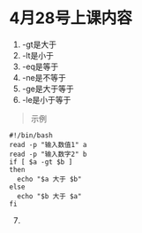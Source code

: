 # 4月28号上课内容
1. -gt是大于
2. -lt是小于
3. -eq是等于
4. -ne是不等于
5. -ge是大于等于
6. -le是小于等于 

> 示例
> 
```
#!/bin/bash
read -p "输入数值1" a
read -p "输入数字2" b
if [ $a -gt $b ]
then 
  echo "$a 大于 $b"
else
  echo "$b 大于 $a"
fi
```


7. 